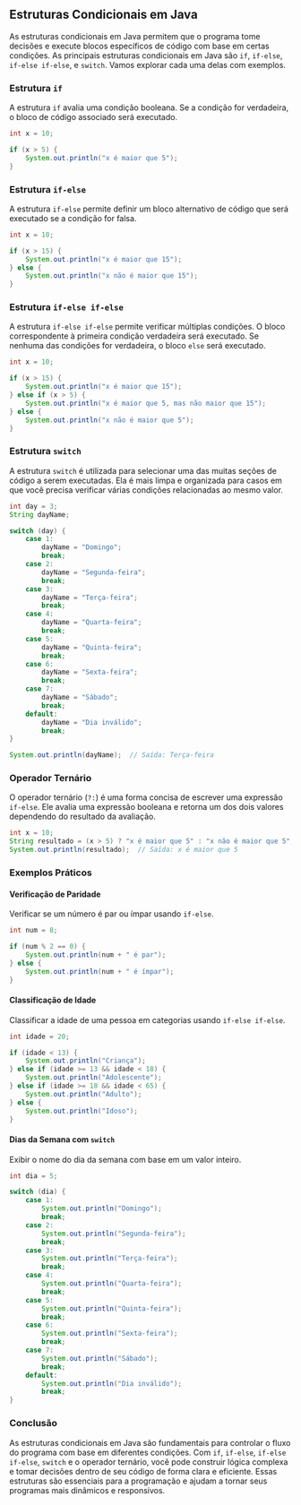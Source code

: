 ## Estruturas Condicionais em Java

As estruturas condicionais em Java permitem que o programa tome decisões e execute blocos específicos de código com base em certas condições. As principais estruturas condicionais em Java são `if`, `if-else`, `if-else if-else`, e `switch`. Vamos explorar cada uma delas com exemplos.

### Estrutura `if`

A estrutura `if` avalia uma condição booleana. Se a condição for verdadeira, o bloco de código associado será executado.

```java
int x = 10;

if (x > 5) {
    System.out.println("x é maior que 5");
}
```

### Estrutura `if-else`

A estrutura `if-else` permite definir um bloco alternativo de código que será executado se a condição for falsa.

```java
int x = 10;

if (x > 15) {
    System.out.println("x é maior que 15");
} else {
    System.out.println("x não é maior que 15");
}
```

### Estrutura `if-else if-else`

A estrutura `if-else if-else` permite verificar múltiplas condições. O bloco correspondente à primeira condição verdadeira será executado. Se nenhuma das condições for verdadeira, o bloco `else` será executado.

```java
int x = 10;

if (x > 15) {
    System.out.println("x é maior que 15");
} else if (x > 5) {
    System.out.println("x é maior que 5, mas não maior que 15");
} else {
    System.out.println("x não é maior que 5");
}
```

### Estrutura `switch`

A estrutura `switch` é utilizada para selecionar uma das muitas seções de código a serem executadas. Ela é mais limpa e organizada para casos em que você precisa verificar várias condições relacionadas ao mesmo valor.

```java
int day = 3;
String dayName;

switch (day) {
    case 1:
        dayName = "Domingo";
        break;
    case 2:
        dayName = "Segunda-feira";
        break;
    case 3:
        dayName = "Terça-feira";
        break;
    case 4:
        dayName = "Quarta-feira";
        break;
    case 5:
        dayName = "Quinta-feira";
        break;
    case 6:
        dayName = "Sexta-feira";
        break;
    case 7:
        dayName = "Sábado";
        break;
    default:
        dayName = "Dia inválido";
        break;
}

System.out.println(dayName);  // Saída: Terça-feira
```

### Operador Ternário

O operador ternário (`?:`) é uma forma concisa de escrever uma expressão `if-else`. Ele avalia uma expressão booleana e retorna um dos dois valores dependendo do resultado da avaliação.

```java
int x = 10;
String resultado = (x > 5) ? "x é maior que 5" : "x não é maior que 5";
System.out.println(resultado);  // Saída: x é maior que 5
```

### Exemplos Práticos

#### Verificação de Paridade

Verificar se um número é par ou ímpar usando `if-else`.

```java
int num = 8;

if (num % 2 == 0) {
    System.out.println(num + " é par");
} else {
    System.out.println(num + " é ímpar");
}
```

#### Classificação de Idade

Classificar a idade de uma pessoa em categorias usando `if-else if-else`.

```java
int idade = 20;

if (idade < 13) {
    System.out.println("Criança");
} else if (idade >= 13 && idade < 18) {
    System.out.println("Adolescente");
} else if (idade >= 18 && idade < 65) {
    System.out.println("Adulto");
} else {
    System.out.println("Idoso");
}
```

#### Dias da Semana com `switch`

Exibir o nome do dia da semana com base em um valor inteiro.

```java
int dia = 5;

switch (dia) {
    case 1:
        System.out.println("Domingo");
        break;
    case 2:
        System.out.println("Segunda-feira");
        break;
    case 3:
        System.out.println("Terça-feira");
        break;
    case 4:
        System.out.println("Quarta-feira");
        break;
    case 5:
        System.out.println("Quinta-feira");
        break;
    case 6:
        System.out.println("Sexta-feira");
        break;
    case 7:
        System.out.println("Sábado");
        break;
    default:
        System.out.println("Dia inválido");
        break;
}
```

### Conclusão

As estruturas condicionais em Java são fundamentais para controlar o fluxo do programa com base em diferentes condições. Com `if`, `if-else`, `if-else if-else`, `switch` e o operador ternário, você pode construir lógica complexa e tomar decisões dentro de seu código de forma clara e eficiente. Essas estruturas são essenciais para a programação e ajudam a tornar seus programas mais dinâmicos e responsivos.
